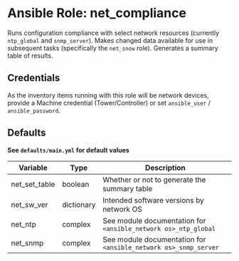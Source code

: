 # Ansible Role: net_compliance

Runs configuration compliance with select network resources (currently `ntp_global` and `snmp_server`). Makes changed data available for use in subsequent tasks (specifically the `net_snow` role). Generates a summary table of results.

## Credentials

As the inventory items running with this role will be network devices, provide a Machine credential (Tower/Controller) or set `ansible_user` / `ansible_password`.

## Defaults

**See `defaults/main.yml` for default values**

| Variable | Type | Description
| -------- | ---- | -----------
net_set_table | boolean | Whether or not to generate the summary table
net_sw_ver | dictionary | Intended software versions by network OS
net_ntp | complex | See module documentation for `<ansible_network os>_ntp_global`
net_snmp | complex | See module documentation for `<ansible_network os>_snmp_server`
